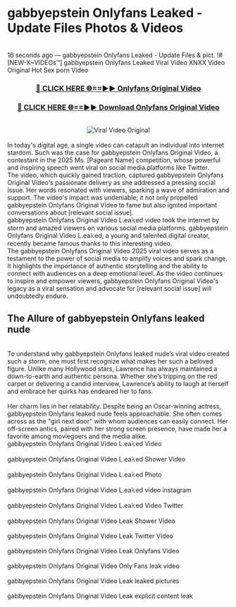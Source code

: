 # gabbyepstein Onlyfans Leaked - Update Files Photos & Videos 
<br>
16 seconds ago — gabbyepstein Onlyfans Leaked - Update Files & pict. !#[NEW-X~VIDEOs™] gabbyepstein Onlyfans Leaked Viral Video XNXX Video Original Hot Sex porn Video
<br>
<div align="center">
<h3><a href="http://freeplayer.one?title=gabbyepstein&ref=25OR" rel="nofollow">🔴 CLICK HERE 🌐==►► Onlyfans Original Video</a></h3>
<h3><a href="http://freeplayer.one?title=gabbyepstein&ref=25OR" rel="nofollow">🔴 CLICK HERE 🌐==►► Download Onlyfans Original Video</a></h3>
<br>
<a href="http://freeplayer.one?title=gabbyepstein&ref=25OR" rel="nofollow" data-target="animated-image.originalLink"><img src="https://i.ibb.co.com/xMMVF88/686577567.gif" alt="Viral Video Original" style="max-width: 100%; display: inline-block;" data-target="animated-image.originalImage"></a>
</div>
<br>
In today's digital age, a single video can catapult an individual into internet stardom. Such was the case for gabbyepstein Onlyfans Original Video, a contestant in the 2025 Ms. [Pageant Name] competition, whose powerful and inspiring speech went viral on social media platforms like Twitter.
<br>
The video, which quickly gained traction, captured gabbyepstein Onlyfans Original Video's passionate delivery as she addressed a pressing social issue. Her words resonated with viewers, sparking a wave of admiration and support. The video's impact was undeniable; it not only propelled gabbyepstein Onlyfans Original Video to fame but also ignited important conversations about [relevant social issue].
<br>
gabbyepstein Onlyfans Original Video L.ea𝚔ed video took the internet by storm and amazed viewers on various social media platforms. gabbyepstein Onlyfans Original Video L.ea𝚔ed, a young and talented digital creator, recently became famous thanks to this interesting video.
<br>
The gabbyepstein Onlyfans Original Video 2025 viral video serves as a testament to the power of social media to amplify voices and spark change. It highlights the importance of authentic storytelling and the ability to connect with audiences on a deep emotional level. As the video continues to inspire and empower viewers, gabbyepstein Onlyfans Original Video's legacy as a viral sensation and advocate for [relevant social issue] will undoubtedly endure.
<br>
<h2>The Allure of gabbyepstein Onlyfans leaked nude</h2>
<br>
To understand why gabbyepstein Onlyfans leaked nude’s viral video created such a storm, one must first recognize what makes her such a beloved figure. Unlike many Hollywood stars, Lawrence has always maintained a down-to-earth and authentic persona. Whether she’s tripping on the red carpet or delivering a candid interview, Lawrence’s ability to laugh at herself and embrace her quirks has endeared her to fans.
<br><br>
Her charm lies in her relatability. Despite being an Oscar-winning actress, gabbyepstein Onlyfans leaked nude feels approachable. She often comes across as the "girl next door" with whom audiences can easily connect. Her off-screen antics, paired with her strong screen presence, have made her a favorite among moviegoers and the media alike.
<br>
gabbyepstein Onlyfans Original Video L.ea𝚔ed Video
<br><br>
gabbyepstein Onlyfans Original Video L.ea𝚔ed Shower Video
<br><br>
gabbyepstein Onlyfans Original Video L.ea𝚔ed Photo
<br><br>
gabbyepstein Onlyfans Original Video L.ea𝚔ed video instagram
<br><br>
gabbyepstein Onlyfans Original Video L.ea𝚔ed Video Twitter
<br><br>
gabbyepstein Onlyfans Original Video Leak Shower Video
<br><br>
gabbyepstein Onlyfans Original Video Leak Twitter Video
<br><br>
gabbyepstein Onlyfans Original Video Leak Onlyfans Video
<br><br>
gabbyepstein Onlyfans Original Video Only Fans leak video
<br><br>
gabbyepstein Onlyfans Original Video Leak leaked pictures
<br><br>
gabbyepstein Onlyfans Original Video Leak explicit content leak